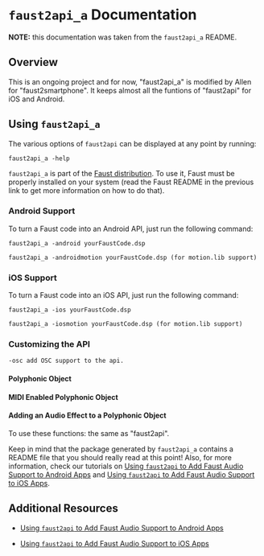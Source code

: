 # `faust2api_a` Documentation

**NOTE:** this documentation was taken from the `faust2api_a` README.

## Overview
 
This is an ongoing project and for now, "faust2api_a" is modified by Allen for "faust2smartphone". It keeps almost all the funtions of "faust2api" for iOS and Android.

## Using `faust2api_a`

The various options of `faust2api` can be displayed at any point by running:

	faust2api_a -help

`faust2api_a` is part of the [Faust distribution](https://github.com/grame-cncm/faust). To use it, Faust must be properly installed on your system (read the Faust README in the previous link to get more information on how to do that).

### Android Support

To turn a Faust code into an Android API, just run the following command:

	faust2api_a -android yourFaustCode.dsp

    faust2api_a -androidmotion yourFaustCode.dsp (for motion.lib support)
	
### iOS Support

To turn a Faust code into an iOS API, just run the following command:

	faust2api_a -ios yourFaustCode.dsp

    faust2api_a -iosmotion yourFaustCode.dsp (for motion.lib support)

### Customizing the API

    -osc add OSC support to the api.

#### Polyphonic Object

#### MIDI Enabled Polyphonic Object

#### Adding an Audio Effect to a Polyphonic Object

To use these functions: the same as "faust2api".


Keep in mind that the package generated by `faust2api_a` contains a README file that you should really read at this point! Also, for more information, check our tutorials on [Using `faust2api` to Add Faust Audio Support to Android Apps](https://ccrma.stanford.edu/~rmichon/faustTutorials/#adding-faust-real-time-audio-support-to-android-apps) and [Using `faust2api` to Add Faust Audio Support to iOS Apps](https://ccrma.stanford.edu/~rmichon/faustTutorials/#adding-faust-real-time-audio-support-to-ios-apps).

## Additional Resources

* [Using `faust2api` to Add Faust Audio Support to Android Apps](https://ccrma.stanford.edu/~rmichon/faustTutorials/#adding-faust-real-time-audio-support-to-android-apps)

* [Using `faust2api` to Add Faust Audio Support to iOS Apps](https://ccrma.stanford.edu/~rmichon/faustTutorials/#adding-faust-real-time-audio-support-to-ios-apps)

